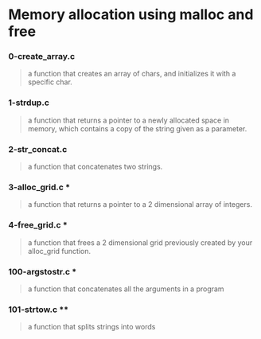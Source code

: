 # Memory allocation using malloc and free

### 0-create_array.c
> a function that creates an array of chars, and initializes it with a specific char.

### 1-strdup.c
> a function that returns a pointer to a newly allocated space in memory, which contains a copy of the string given as a parameter.

### 2-str_concat.c
> a function that concatenates two strings.

### 3-alloc_grid.c *
> a function that returns a pointer to a 2 dimensional array of integers.

### 4-free_grid.c *
> a function that frees a 2 dimensional grid previously created by your alloc_grid function.

### 100-argstostr.c *
> a function that concatenates all the arguments in a program

### 101-strtow.c **
> a function that splits strings into words